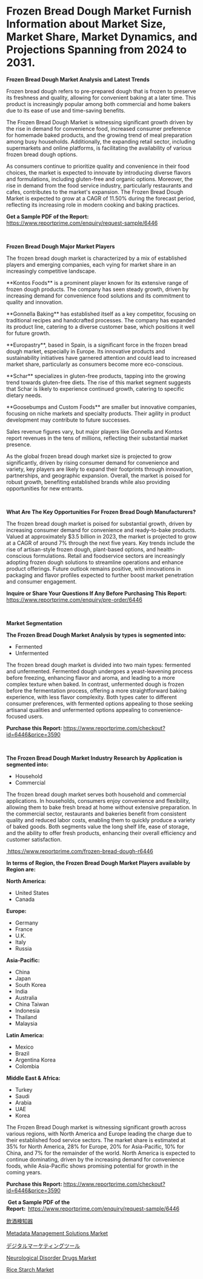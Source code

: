 <p><h1>Frozen Bread Dough Market Furnish Information about Market Size, Market Share, Market Dynamics, and Projections Spanning from 2024 to 2031.</h1></p><p><strong>Frozen Bread Dough Market Analysis and Latest Trends</strong></p>
<p><p>Frozen bread dough refers to pre-prepared dough that is frozen to preserve its freshness and quality, allowing for convenient baking at a later time. This product is increasingly popular among both commercial and home bakers due to its ease of use and time-saving benefits.</p><p>The Frozen Bread Dough Market is witnessing significant growth driven by the rise in demand for convenience food, increased consumer preference for homemade baked products, and the growing trend of meal preparation among busy households. Additionally, the expanding retail sector, including supermarkets and online platforms, is facilitating the availability of various frozen bread dough options. </p><p>As consumers continue to prioritize quality and convenience in their food choices, the market is expected to innovate by introducing diverse flavors and formulations, including gluten-free and organic options. Moreover, the rise in demand from the food service industry, particularly restaurants and cafes, contributes to the market's expansion. The Frozen Bread Dough Market is expected to grow at a CAGR of 11.50% during the forecast period, reflecting its increasing role in modern cooking and baking practices.</p></p>
<p><strong>Get a Sample PDF of the Report:&nbsp;</strong> <a href="https://www.reportprime.com/enquiry/request-sample/6446">https://www.reportprime.com/enquiry/request-sample/6446</a></p>
<p>&nbsp;</p>
<p><strong>Frozen Bread Dough Major Market Players</strong></p>
<p><p>The frozen bread dough market is characterized by a mix of established players and emerging companies, each vying for market share in an increasingly competitive landscape.</p><p>**Kontos Foods** is a prominent player known for its extensive range of frozen dough products. The company has seen steady growth, driven by increasing demand for convenience food solutions and its commitment to quality and innovation. </p><p>**Gonnella Baking** has established itself as a key competitor, focusing on traditional recipes and handcrafted processes. The company has expanded its product line, catering to a diverse customer base, which positions it well for future growth.</p><p>**Europastry**, based in Spain, is a significant force in the frozen bread dough market, especially in Europe. Its innovative products and sustainability initiatives have garnered attention and could lead to increased market share, particularly as consumers become more eco-conscious.</p><p>**Schar** specializes in gluten-free products, tapping into the growing trend towards gluten-free diets. The rise of this market segment suggests that Schar is likely to experience continued growth, catering to specific dietary needs.</p><p>**Goosebumps and Custom Foods** are smaller but innovative companies, focusing on niche markets and specialty products. Their agility in product development may contribute to future successes.</p><p>Sales revenue figures vary, but major players like Gonnella and Kontos report revenues in the tens of millions, reflecting their substantial market presence. </p><p>As the global frozen bread dough market size is projected to grow significantly, driven by rising consumer demand for convenience and variety, key players are likely to expand their footprints through innovation, partnerships, and geographic expansion. Overall, the market is poised for robust growth, benefiting established brands while also providing opportunities for new entrants.</p></p>
<p>&nbsp;</p>
<p><strong>What Are The Key Opportunities For Frozen Bread Dough Manufacturers?</strong></p>
<p><p>The frozen bread dough market is poised for substantial growth, driven by increasing consumer demand for convenience and ready-to-bake products. Valued at approximately $3.5 billion in 2023, the market is projected to grow at a CAGR of around 7% through the next five years. Key trends include the rise of artisan-style frozen dough, plant-based options, and health-conscious formulations. Retail and foodservice sectors are increasingly adopting frozen dough solutions to streamline operations and enhance product offerings. Future outlook remains positive, with innovations in packaging and flavor profiles expected to further boost market penetration and consumer engagement.</p></p>
<p><strong>Inquire or Share Your Questions If Any Before Purchasing This Report:</strong> <a href="https://www.reportprime.com/enquiry/pre-order/6446">https://www.reportprime.com/enquiry/pre-order/6446</a></p>
<p>&nbsp;</p>
<p><strong>Market Segmentation</strong></p>
<p><strong>The Frozen Bread Dough Market Analysis by types is segmented into:</strong></p>
<p><ul><li>Fermented</li><li>Unfermented</li></ul></p>
<p><p>The frozen bread dough market is divided into two main types: fermented and unfermented. Fermented dough undergoes a yeast-leavening process before freezing, enhancing flavor and aroma, and leading to a more complex texture when baked. In contrast, unfermented dough is frozen before the fermentation process, offering a more straightforward baking experience, with less flavor complexity. Both types cater to different consumer preferences, with fermented options appealing to those seeking artisanal qualities and unfermented options appealing to convenience-focused users.</p></p>
<p><strong>Purchase this Report:&nbsp;</strong><a href="https://www.reportprime.com/checkout?id=6446&price=3590">https://www.reportprime.com/checkout?id=6446&price=3590</a></p>
<p>&nbsp;</p>
<p><strong>The Frozen Bread Dough Market Industry Research by Application is segmented into:</strong></p>
<p><ul><li>Household</li><li>Commercial</li></ul></p>
<p><p>The frozen bread dough market serves both household and commercial applications. In households, consumers enjoy convenience and flexibility, allowing them to bake fresh bread at home without extensive preparation. In the commercial sector, restaurants and bakeries benefit from consistent quality and reduced labor costs, enabling them to quickly produce a variety of baked goods. Both segments value the long shelf life, ease of storage, and the ability to offer fresh products, enhancing their overall efficiency and customer satisfaction.</p></p>
<p><a href="https://www.reportprime.com/frozen-bread-dough-r6446">&nbsp;https://www.reportprime.com/frozen-bread-dough-r6446</a></p>
<p><strong>In terms of Region, the Frozen Bread Dough Market Players available by Region are:</strong></p>
<p>
    <p> <strong> North America: </strong>
        <ul>
            <li>United States</li>
            <li>Canada</li>
        </ul>
        </p> 
    <p> <strong> Europe: </strong>
        <ul>
            <li>Germany</li>
            <li>France</li>
            <li>U.K.</li>
            <li>Italy</li>
            <li>Russia</li>
        </ul>
        </p> 
    <p> <strong> Asia-Pacific: </strong>
        <ul>
            <li>China</li>
            <li>Japan</li>
            <li>South Korea</li>
            <li>India</li>
            <li>Australia</li>
            <li>China Taiwan</li>
            <li>Indonesia</li>
            <li>Thailand</li>
            <li>Malaysia</li>
        </ul>
        </p> 
    <p> <strong> Latin America: </strong>
        <ul>
            <li>Mexico</li>
            <li>Brazil</li>
            <li>Argentina Korea</li>
            <li>Colombia</li>
        </ul>
        </p> 
    <p> <strong> Middle East & Africa: </strong>
        <ul>
            <li>Turkey</li>
            <li>Saudi</li>
            <li>Arabia</li>
            <li>UAE</li>
            <li>Korea</li>
        </ul>
    </p>
    </p>
<p><p>The Frozen Bread Dough market is witnessing significant growth across various regions, with North America and Europe leading the charge due to their established food service sectors. The market share is estimated at 35% for North America, 28% for Europe, 20% for Asia-Pacific, 10% for China, and 7% for the remainder of the world. North America is expected to continue dominating, driven by the increasing demand for convenience foods, while Asia-Pacific shows promising potential for growth in the coming years.</p></p>
<p><strong>Purchase this Report: </strong><a href="https://www.reportprime.com/checkout?id=6446&price=3590">https://www.reportprime.com/checkout?id=6446&price=3590</a></p>
<p>&nbsp;<strong>Get a Sample PDF of the Report:&nbsp;&nbsp;</strong><a href="https://www.reportprime.com/enquiry/request-sample/6446">https://www.reportprime.com/enquiry/request-sample/6446</a></p>
<p><strong></strong></p>
<p><p><a href="https://medium.com/@ridleydamion/%E3%82%B0%E3%83%AD%E3%83%BC%E3%83%90%E3%83%AB%E3%83%96%E3%83%AC%E3%82%B9alyzer%E5%B8%82%E5%A0%B4-%E8%A3%BD%E5%93%81%E3%82%BF%E3%82%A4%E3%83%97-%E3%83%87%E3%82%B9%E3%82%AF%E3%83%88%E3%83%83%E3%83%97-%E3%83%9D%E3%83%BC%E3%82%BF%E3%83%96%E3%83%AB-%E3%82%A8%E3%83%B3%E3%83%89%E3%83%A6%E3%83%BC%E3%82%B6%E3%83%BC-%E3%81%8A%E3%82%88%E3%81%B3%E5%9C%B0%E5%9F%9F%E3%81%AB%E7%84%A6%E7%82%B9%E3%82%92%E5%BD%93%E3%81%A6%E3%81%9F%E5%88%86%E6%9E%90%E3%81%A8%E4%BA%88%E6%B8%AC-2024-2031-01b24215deb5">飲酒検知器</a></p><p><a href="https://medium.com/@dylan.greene85678/unveiling-market-trends-global-metadata-management-solutions-market-growth-and-regional-insights-309bfa3002ad">Metadata Management Solutions Market</a></p><p><a href="https://medium.com/@ridleydamion/%E3%83%87%E3%82%B8%E3%82%BF%E3%83%AB%E3%83%9E%E3%83%BC%E3%82%B1%E3%83%86%E3%82%A3%E3%83%B3%E3%82%B0%E3%83%84%E3%83%BC%E3%83%AB%E5%B8%82%E5%A0%B4-%E3%82%B0%E3%83%AD%E3%83%BC%E3%83%90%E3%83%AB%E5%B8%82%E5%A0%B4%E3%82%B7%E3%82%A7%E3%82%A2%E3%81%A8%E3%83%A9%E3%83%B3%E3%82%AD%E3%83%B3%E3%82%B0-%E7%B7%8F%E5%A3%B2%E4%B8%8A%E9%AB%98%E3%81%8A%E3%82%88%E3%81%B3%E9%9C%80%E8%A6%81%E4%BA%88%E6%B8%AC2024%E5%B9%B4-2031%E5%B9%B4-cbdfd489c115">デジタルマーケティングツール</a></p><p><a href="https://www.linkedin.com/pulse/neurological-disorder-drugs-market-forecasts-trends-impact-exd3e?trackingId=QvCwSX7mTpGX6nSLNA2q4Q%3D%3D">Neurological Disorder Drugs Market</a></p><p><a href="https://www.linkedin.com/pulse/rice-starch-market-indicators-size-regional-breakdown-player-it5je?trackingId=8MT4VFL2SJCSZPJqOnC0sw%3D%3D">Rice Starch Market</a></p></p>